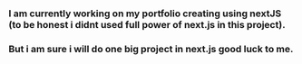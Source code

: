 ### I am currently working on my portfolio creating using nextJS (to be honest i didnt used full power of next.js in this project).
### But i am sure i will do one big project in next.js good luck to me.

